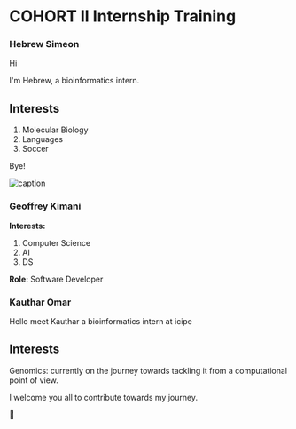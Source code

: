 # COHORT II Internship Training

### Hebrew Simeon
Hi

I'm Hebrew, a bioinformatics intern.

## Interests

1. Molecular Biology
2. Languages
3. Soccer

Bye!

![caption](https://compote.slate.com/images/697b023b-64a5-49a0-8059-27b963453fb1.gif)

### Geoffrey Kimani

**Interests:**
1. Computer Science
2. AI
3. DS

**Role:** Software Developer

### Kauthar Omar

Hello meet Kauthar a bioinformatics intern at icipe

## Interests

Genomics: currently on the journey towards tackling it from a computational point of view.

I welcome you all to contribute towards my journey.

:tada:

